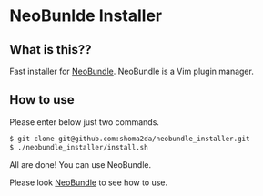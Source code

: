 # NeoBunlde Installer

## What is this??

Fast installer for [NeoBundle](https://github.com/Shougo/neobundle.vim).
NeoBundle is a Vim plugin manager.

## How to use

Please enter below just two commands.

```Bash
$ git clone git@github.com:shoma2da/neobundle_installer.git
$ ./neobundle_installer/install.sh
```

All are done!
You can use NeoBundle.

Please look [NeoBundle](https://github.com/Shougo/neobundle.vim) to see how to use.
